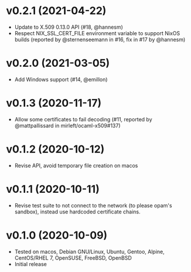 # v0.2.1 (2021-04-22)

* Update to X.509 0.13.0 API (#18, @hannesm)
* Respect NIX_SSL_CERT_FILE environment variable to support NixOS builds
  (reported by @sternenseemann in #16, fix in #17 by @hannesm)

# v0.2.0 (2021-03-05)

* Add Windows support (#14, @emillon)

# v0.1.3 (2020-11-17)

* Allow some certificates to fail decoding (#11, reported by @mattpallissard
  in mirleft/ocaml-x509#137)

# v0.1.2 (2020-10-12)

* Revise API, avoid temporary file creation on macos

# v0.1.1 (2020-10-11)

* Revise test suite to not connect to the network (to please opam's sandbox),
  instead use hardcoded certificate chains.

# v0.1.0 (2020-10-09)

* Tested on macos, Debian GNU/Linux, Ubuntu, Gentoo, Alpine, CentOS/RHEL 7,
  OpenSUSE, FreeBSD, OpenBSD
* Initial release
